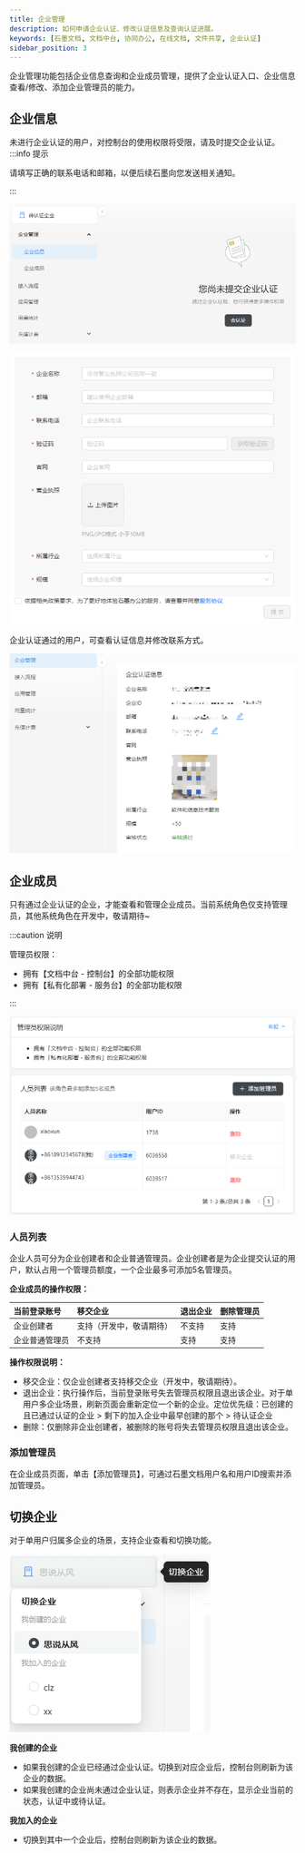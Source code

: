 ```yaml
---
title: 企业管理
description: 如何申请企业认证、修改认证信息及查询认证进展。
keywords: [石墨文档, 文档中台, 协同办公, 在线文档, 文件共享, 企业认证]
sidebar_position: 3
---
```


企业管理功能包括企业信息查询和企业成员管理，提供了企业认证入口、企业信息查看/修改、添加企业管理员的能力。

## 企业信息

未进行企业认证的用户，对控制台的使用权限将受限，请及时提交企业认证。
:::info 提示

请填写正确的联系电话和邮箱，以便后续石墨向您发送相关通知。

:::

![enterprise-certification1](./../image/enterprise-certification1.png)

![enterprise-certification2](./../image/enterprise-certification2.png)

企业认证通过的用户，可查看认证信息并修改联系方式。

![enterprise-certification3](./../image/enterprise-certification3.png)

## 企业成员

只有通过企业认证的企业，才能查看和管理企业成员。当前系统角色仅支持管理员，其他系统角色在开发中，敬请期待~

:::caution 说明

管理员权限：

- 拥有【文档中台 - 控制台】的全部功能权限
- 拥有【私有化部署 - 服务台】的全部功能权限

:::

![enterprise-certification4](./../image/enterprise-certification4.png)

### 人员列表

企业人员可分为企业创建者和企业普通管理员。企业创建者是为企业提交认证的用户，默认占用一个管理员额度，一个企业最多可添加5名管理员。

**企业成员的操作权限：**

| 当前登录账号   | 移交企业                 | 退出企业 | 删除管理员 |
| :------------- | :----------------------- | :------- | ---------- |
| 企业创建者     | 支持（开发中，敬请期待） | 不支持   | 支持       |
| 企业普通管理员 | 不支持                   | 支持     | 支持       |

**操作权限说明：**

- 移交企业：仅企业创建者支持移交企业（开发中，敬请期待）。
- 退出企业：执行操作后，当前登录账号失去管理员权限且退出该企业。对于单用户多企业场景，刷新页面会重新定位一个新的企业。定位优先级：已创建的且已通过认证的企业  > 剩下的加入企业中最早创建的那个 > 待认证企业
- 删除：仅删除非企业创建者，被删除的账号将失去管理员权限且退出该企业。

### 添加管理员

在企业成员页面，单击【添加管理员】，可通过石墨文档用户名和用户ID搜索并添加管理员。

## 切换企业

对于单用户归属多企业的场景，支持企业查看和切换功能。

![enterprise-change](./../image/enterprise-change.png)

**我创建的企业**

- 如果我创建的企业已经通过企业认证。切换到对应企业后，控制台则刷新为该企业的数据。
- 如果我创建的企业尚未通过企业认证，则表示企业并不存在，显示企业当前的状态，认证中或待认证。

**我加入的企业**

- 切换到其中一个企业后，控制台则刷新为该企业的数据。

